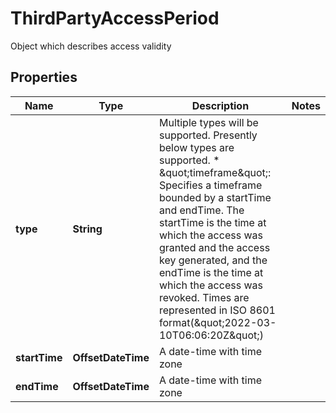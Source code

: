 

# ThirdPartyAccessPeriod

Object which describes access validity

## Properties

| Name | Type | Description | Notes |
|------------ | ------------- | ------------- | -------------|
|**type** | **String** | Multiple types will be supported. Presently below types are supported. * \&quot;timeframe\&quot;: Specifies a timeframe bounded by a startTime and endTime.   The startTime is the time at which the access was granted and the access key generated,   and the endTime is the time at which the access was revoked. Times are represented in ISO 8601 format(\&quot;2022-03-10T06:06:20Z\&quot;) |  |
|**startTime** | **OffsetDateTime** | A date-time with time zone |  |
|**endTime** | **OffsetDateTime** | A date-time with time zone |  |



